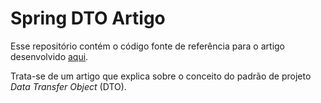 # Spring DTO Artigo

Esse repositório contém o código fonte de referência para o artigo desenvolvido [aqui](https://dev.to/leonardossev/pt-br-padrao-de-projeto-data-transfer-object-3e0o).

Trata-se de um artigo que explica sobre o conceito do padrão de projeto *Data Transfer Object* (DTO).